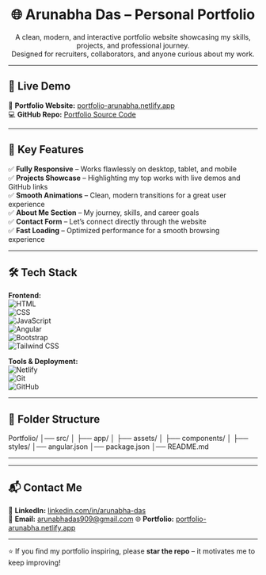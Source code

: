 <!--
<p align="center">
  <img src="https://drive.google.com/file/d/1-GZdepqutDGVVG4FyHpeKzzm9KxV2deO/view?usp=drivesdk" alt="Portfolio Banner" width="100%">
</p>
-->

<h1 align="center">🌐 Arunabha Das – Personal Portfolio</h1>
<p align="center">
A clean, modern, and interactive portfolio website showcasing my skills, projects, and professional journey.<br>
Designed for recruiters, collaborators, and anyone curious about my work.
</p>

---

## 🚀 Live Demo
🔗 **Portfolio Website:** [portfolio-arunabha.netlify.app](https://portfolio-arunabha.netlify.app/userComp)  
💻 **GitHub Repo:** [Portfolio Source Code](https://github.com/Arunabhadas909/Portfolio)

---

## 📌 Key Features
✅ **Fully Responsive** – Works flawlessly on desktop, tablet, and mobile  
✅ **Projects Showcase** – Highlighting my top works with live demos and GitHub links  
✅ **Smooth Animations** – Clean, modern transitions for a great user experience  
✅ **About Me Section** – My journey, skills, and career goals  
✅ **Contact Form** – Let’s connect directly through the website  
✅ **Fast Loading** – Optimized performance for a smooth browsing experience  

---

## 🛠 Tech Stack
**Frontend:**  
![HTML](https://img.shields.io/badge/HTML5-E34F26?logo=html5&logoColor=fff)  
![CSS](https://img.shields.io/badge/CSS3-1572B6?logo=css3&logoColor=fff)  
![JavaScript](https://img.shields.io/badge/JavaScript-F7DF1E?logo=javascript&logoColor=000)  
![Angular](https://img.shields.io/badge/Angular-DD0031?logo=angular&logoColor=fff)  
![Bootstrap](https://img.shields.io/badge/Bootstrap-7952B3?logo=bootstrap&logoColor=fff)  
![Tailwind CSS](https://img.shields.io/badge/Tailwind_CSS-38B2AC?logo=tailwind-css&logoColor=fff)

**Tools & Deployment:**  
![Netlify](https://img.shields.io/badge/Netlify-00C7B7?logo=netlify&logoColor=fff)  
![Git](https://img.shields.io/badge/Git-F05032?logo=git&logoColor=fff)  
![GitHub](https://img.shields.io/badge/GitHub-181717?logo=github&logoColor=fff)

---

## 📂 Folder Structure
Portfolio/
│── src/
│ ├── app/
│ ├── assets/
│ ├── components/
│ ├── styles/
│── angular.json
│── package.json
│── README.md

---
<!--
## 📷 Preview
**  
Example:  
![Portfolio Screenshot](https://drive.google.com/file/d/1-GZdepqutDGVVG4FyHpeKzzm9KxV2deO/view?usp=drivesdk)
-->
---

## 📬 Contact Me
💼 **LinkedIn:** [linkedin.com/in/arunabha-das](https://www.linkedin.com/in/arunabha10)  
📧 **Email:** arunabhadas909@gmail.com 
🌐 **Portfolio:** [portfolio-arunabha.netlify.app](https://portfolio-arunabha.netlify.app/userComp)  

---

⭐ If you find my portfolio inspiring, please **star the repo** – it motivates me to keep improving!

